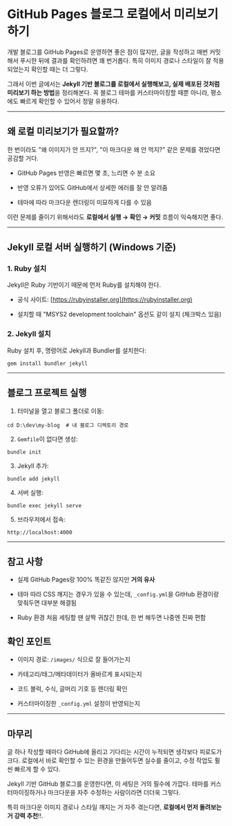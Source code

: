 # GitHub Pages 블로그 로컬에서 미리보기 하기

개발 블로그를 GitHub Pages로 운영하면 좋은 점이 많지만, 글을 작성하고 매번 커밋해서 푸시한 뒤에 결과를 확인하려면 꽤 번거롭다. 특히 이미지 경로나 스타일이 잘 적용되었는지 확인할 때는 더 그렇다.

그래서 이번 글에서는 **Jekyll 기반 블로그를 로컬에서 실행해보고, 실제 배포된 것처럼 미리보기 하는 방법**을 정리해본다. 꼭 블로그 테마를 커스터마이징할 때뿐 아니라, 평소에도 빠르게 확인할 수 있어서 정말 유용하다.

---

## 왜 로컬 미리보기가 필요할까?

한 번이라도 "왜 이미지가 안 뜨지?", "이 마크다운 왜 안 먹지?" 같은 문제를 겪었다면 공감할 거다.

- GitHub Pages 반영은 빠르면 몇 초, 느리면 수 분 소요

- 반영 오류가 있어도 GitHub에서 상세한 에러를 잘 안 알려줌

- 테마에 따라 마크다운 렌더링이 미묘하게 다를 수 있음

이런 문제를 줄이기 위해서라도 **로컬에서 실행 → 확인 → 커밋** 흐름이 익숙해지면 좋다.

---

## Jekyll 로컬 서버 실행하기 (Windows 기준)

### 1. Ruby 설치

Jekyll은 Ruby 기반이기 때문에 먼저 Ruby를 설치해야 한다.

- 공식 사이트: [https://rubyinstaller.org](https://rubyinstaller.org)

- 설치할 때 "MSYS2 development toolchain" 옵션도 같이 설치 (체크박스 있음)

### 2. Jekyll 설치

Ruby 설치 후, 명령어로 Jekyll과 Bundler를 설치한다:

```
gem install bundler jekyll
```

---

## 블로그 프로젝트 실행

1. 터미널을 열고 블로그 폴더로 이동:

```
cd D:\dev\my-blog  # 내 블로그 디렉토리 경로
```

2. `Gemfile`이 없다면 생성:

```
bundle init
```

3. Jekyll 추가:

```
bundle add jekyll
```

4. 서버 실행:

```
bundle exec jekyll serve
```

5. 브라우저에서 접속:

```
http://localhost:4000
```

---

## 참고 사항

- 실제 GitHub Pages랑 100% 똑같진 않지만 **거의 유사**

- 테마 따라 CSS 깨지는 경우가 있을 수 있는데, `_config.yml`을 GitHub 환경이랑 맞춰두면 대부분 해결됨

- Ruby 환경 처음 세팅할 땐 살짝 귀찮긴 한데, 한 번 해두면 나중엔 진짜 편함

## 확인 포인트

- 이미지 경로: `/images/` 식으로 잘 들어가는지

- 카테고리/태그/메타데이터가 올바르게 표시되는지

- 코드 블럭, 수식, 글머리 기호 등 렌더링 확인

- 커스터마이징한 `_config.yml` 설정이 반영되는지

---

## 마무리

글 하나 작성할 때마다 GitHub에 올리고 기다리는 시간이 누적되면 생각보다 피로도가 크다. 로컬에서 바로 확인할 수 있는 환경을 만들어두면 실수를 줄이고, 수정 작업도 훨씬 빠르게 할 수 있다.

Jekyll 기반 GitHub 블로그를 운영한다면, 이 세팅은 거의 필수에 가깝다. 테마를 커스터마이징하거나 마크다운을 자주 수정하는 사람이라면 더더욱 그렇다.

특히 마크다운 이미지 경로나 스타일 깨지는 거 자주 겪는다면, **로컬에서 먼저 돌려보는 거 강력 추천**!!.
